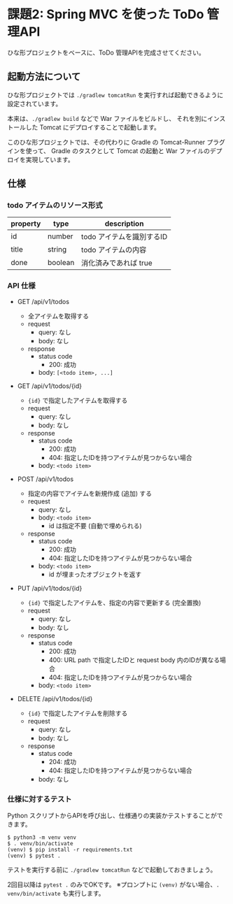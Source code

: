 # 課題2: Spring MVC を使った ToDo 管理API

ひな形プロジェクトをベースに、ToDo 管理APIを完成させてください。

## 起動方法について

ひな形プロジェクトでは `./gradlew tomcatRun` を実行すれば起動できるように設定されています。

本来は、`./gradlew build` などで War ファイルをビルドし、
それを別にインストールした Tomcat にデプロイすることで起動します。

このひな形プロジェクトでは、その代わりに Gradle の Tomcat-Runner プラグインを使って、
Gradle のタスクとして Tomcat の起動と War ファイルのデプロイを実現しています。

## 仕様

### todo アイテムのリソース形式

 property |  type   | description
----------|---------|------------
 id       | number  | todo アイテムを識別するID
 title    | string  | todo アイテムの内容
 done     | boolean | 消化済みであれば true

### API 仕様

* GET /api/v1/todos
  * 全アイテムを取得する
  * request
    * query: なし
    * body: なし
  * response
    * status code
      * 200: 成功
    * body: `[<todo item>, ...]`

* GET /api/v1/todos/{id}
  * `{id}` で指定したアイテムを取得する
  * request
    * query: なし
    * body: なし
  * response
    * status code
      * 200: 成功
      * 404: 指定したIDを持つアイテムが見つからない場合
    * body: `<todo item>`

* POST /api/v1/todos
  * 指定の内容でアイテムを新規作成 (追加) する
  * request
    * query: なし
    * body: `<todo item>`
      * id は指定不要 (自動で埋められる)
  * response
    * status code
      * 200: 成功
      * 404: 指定したIDを持つアイテムが見つからない場合
    * body: `<todo item>`
      * id が埋まったオブジェクトを返す

* PUT /api/v1/todos/{id}
  * `{id}` で指定したアイテムを、指定の内容で更新する (完全置換)
  * request
    * query: なし
    * body: なし
  * response
    * status code
      * 200: 成功
      * 400: URL path で指定したIDと request body 内のIDが異なる場合
      * 404: 指定したIDを持つアイテムが見つからない場合
    * body: `<todo item>`

* DELETE /api/v1/todos/{id}
  * `{id}` で指定したアイテムを削除する
  * request
    * query: なし
    * body: なし
  * response
    * status code
      * 204: 成功
      * 404: 指定したIDを持つアイテムが見つからない場合
    * body: なし

### 仕様に対するテスト

Python スクリプトからAPIを呼び出し、仕様通りの実装かテストすることができます。

```shell
$ python3 -m venv venv
$ . venv/bin/activate
(venv) $ pip install -r requirements.txt
(venv) $ pytest .
```

テストを実行する前に `./gradlew tomcatRun` などで起動しておきましょう。

2回目以降は `pytest .` のみでOKです。
※プロンプトに `(venv)` がない場合、`. venv/bin/activate` も実行します。
